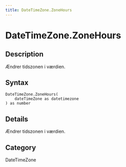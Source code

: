 ```yaml
---
title: DateTimeZone.ZoneHours
---
```


# DateTimeZone.ZoneHours


## Description

Ændrer tidszonen i værdien.


## Syntax

```powerquery
DateTimeZone.ZoneHours(
    dateTimeZone as datetimezone
) as number
```


## Details

Ændrer tidszonen i værdien.



## Category
DateTimeZone
